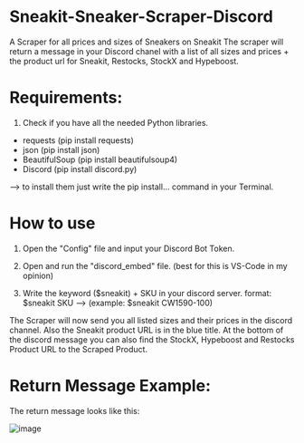# Sneakit-Sneaker-Scraper-Discord
A Scraper for all prices and sizes of Sneakers on Sneakit
The scraper will return a message in your Discord chanel with a list of all sizes and prices + the product url for Sneakit, Restocks, StockX and Hypeboost.


# Requirements:
1. Check if you have all the needed Python libraries.

+ requests (pip install requests)
+ json (pip install json)
+ BeautifulSoup (pip install beautifulsoup4)
+ Discord (pip install discord.py)

--> to install them just write the pip install... command in your Terminal.


# How to use

1. Open the "Config" file and input your Discord Bot Token.

2. Open and run the "discord_embed" file. (best for this is VS-Code in my opinion)

3. Write the keyword ($sneakit) + SKU in your discord server.
   format: $sneakit SKU --> (example: $sneakit CW1590-100)


The Scraper will now send you all listed sizes and their prices in the discord channel.
Also the Sneakit product URL is in the blue title.
At the bottom of the discord message you can also find the StockX, Hypeboost and Restocks Product URL to the Scraped Product.

# Return Message Example:
The return message looks like this:

![image](https://user-images.githubusercontent.com/103487648/222970807-df067516-e460-46d6-81df-a7c657f5ad0a.png)
